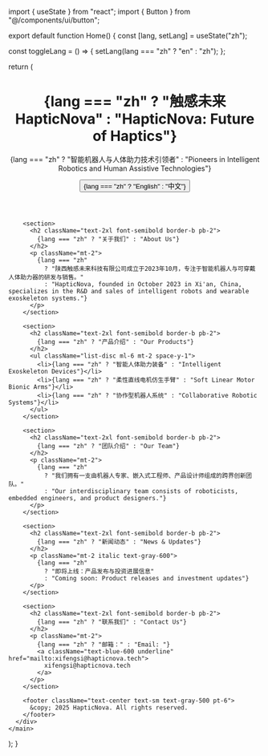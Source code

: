 import { useState } from "react";
import { Button } from "@/components/ui/button";

export default function Home() {
  const [lang, setLang] = useState("zh");

  const toggleLang = () => {
    setLang(lang === "zh" ? "en" : "zh");
  };

  return (
    <main className="min-h-screen bg-gray-100 text-gray-800 p-4">
      <div className="max-w-5xl mx-auto space-y-8">
        <header className="text-center py-6">
          <h1 className="text-4xl font-bold">
            {lang === "zh" ? "触感未来 HapticNova" : "HapticNova: Future of Haptics"}
          </h1>
          <p className="text-lg mt-2">
            {lang === "zh"
              ? "智能机器人与人体助力技术引领者"
              : "Pioneers in Intelligent Robotics and Human Assistive Technologies"}
          </p>
          <div className="mt-4">
            <Button onClick={toggleLang}>{lang === "zh" ? "English" : "中文"}</Button>
          </div>
        </header>

        <section>
          <h2 className="text-2xl font-semibold border-b pb-2">
            {lang === "zh" ? "关于我们" : "About Us"}
          </h2>
          <p className="mt-2">
            {lang === "zh"
              ? "陕西触感未来科技有限公司成立于2023年10月，专注于智能机器人与可穿戴人体助力器的研发与销售。"
              : "HapticNova, founded in October 2023 in Xi'an, China, specializes in the R&D and sales of intelligent robots and wearable exoskeleton systems."}
          </p>
        </section>

        <section>
          <h2 className="text-2xl font-semibold border-b pb-2">
            {lang === "zh" ? "产品介绍" : "Our Products"}
          </h2>
          <ul className="list-disc ml-6 mt-2 space-y-1">
            <li>{lang === "zh" ? "智能人体助力装备" : "Intelligent Exoskeleton Devices"}</li>
            <li>{lang === "zh" ? "柔性直线电机仿生手臂" : "Soft Linear Motor Bionic Arms"}</li>
            <li>{lang === "zh" ? "协作型机器人系统" : "Collaborative Robotic Systems"}</li>
          </ul>
        </section>

        <section>
          <h2 className="text-2xl font-semibold border-b pb-2">
            {lang === "zh" ? "团队介绍" : "Our Team"}
          </h2>
          <p className="mt-2">
            {lang === "zh"
              ? "我们拥有一支由机器人专家、嵌入式工程师、产品设计师组成的跨界创新团队。"
              : "Our interdisciplinary team consists of roboticists, embedded engineers, and product designers."}
          </p>
        </section>

        <section>
          <h2 className="text-2xl font-semibold border-b pb-2">
            {lang === "zh" ? "新闻动态" : "News & Updates"}
          </h2>
          <p className="mt-2 italic text-gray-600">
            {lang === "zh"
              ? "即将上线：产品发布与投资进展信息"
              : "Coming soon: Product releases and investment updates"}
          </p>
        </section>

        <section>
          <h2 className="text-2xl font-semibold border-b pb-2">
            {lang === "zh" ? "联系我们" : "Contact Us"}
          </h2>
          <p className="mt-2">
            {lang === "zh" ? "邮箱：" : "Email: "}
            <a className="text-blue-600 underline" href="mailto:xifengsi@hapticnova.tech">
              xifengsi@hapticnova.tech
            </a>
          </p>
        </section>

        <footer className="text-center text-sm text-gray-500 pt-6">
          &copy; 2025 HapticNova. All rights reserved.
        </footer>
      </div>
    </main>
  );
}
